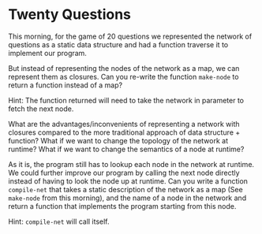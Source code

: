# Twenty Questions

This morning, for the game of 20 questions we represented the network of questions as a static data structure and had a function traverse it to implement our program.

But instead of representing the nodes of the network as a map, we can represent them as closures. Can you re-write the function `make-node` to return a function instead of a map?

Hint: The function returned will need to take the network in parameter to fetch the next node.

What are the advantages/inconvenients of representing a network with closures compared to the more traditional approach of data structure + function? What if we want to change the topology of the network at runtime? What if we want to change the semantics of a node at runtime?

As it is, the program still has to lookup each node in the network at runtime. We could further improve our program by calling the next node directly instead of having to look the node up at runtime. Can you write a function `compile-net` that takes a static description of the network as a map (See `make-node` from this morning), and the name of a node in the network and return a function that implements the program starting from this node.

Hint: `compile-net` will call itself.
